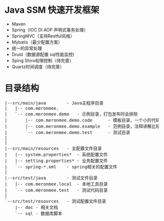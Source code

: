 # Java SSM 快速开发框架
- Maven
- Spring（IOC DI AOP 声明式事务处理）
- SpringMVC（支持Restful风格）
- Mybatis（最少配置方案）
- 统一的异常处理
- Druid（数据源配置 sql性能监控)
- Sping Shiro权限控制（待完善）
- Quartz时间调度（待完善）

# 目录结构
<pre>
|--src/main/java		- Java主程序目录
|	|-- com.meronmee.
|	`-- com.meronmee.demo	- 示例目录，打包发布时会排除
|		|-- com.meronmee.demo.code		- 模板目录，一个小的代码库，贴近实际代码，直接copy使用
|		|-- com.meronmee.demo.example	- 范例目录，注释讲解比较详细
|		`-- com.meronmee.demo.test		- 测试目录
|
|
|--src/main/resources	- 主配置文件目录
|	|-- system.properties*	- 系统配置文件
|	|-- setting.properties*	- 业务配置文件
|	`-- spring-*.xml	- spring相关的配置文件
|	
|--src/test/java		- 测试文件目录
|	|-- com.meronmee.local	- 本地工具目录
|	`-- com.meronmee.test	- 测试代码目录
|		
`--src/test/resources	- 测试配置文件目录
	|-- doc	- 相关文档
	`-- sql	- 数据库脚本
</pre>

